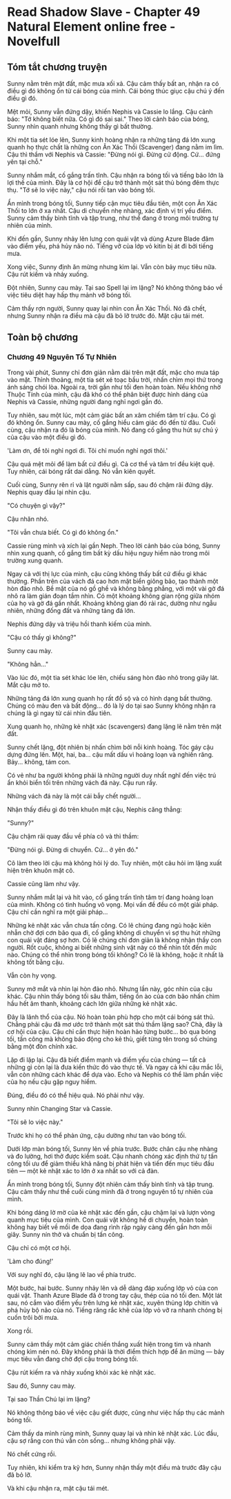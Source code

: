 # Read Shadow Slave - Chapter 49 Natural Element online free - Novelfull

## Tóm tắt chương truyện

Sunny nằm trên mặt đất, mặc mưa xối xả. Cậu cảm thấy bất an, nhận ra có điều gì đó không ổn từ cái bóng của mình. Cái bóng thúc giục cậu chú ý đến điều gì đó.

Mệt mỏi, Sunny vẫn đứng dậy, khiến Nephis và Cassie lo lắng. Cậu cảnh báo: "Tớ không biết nữa. Có gì đó sai sai." Theo lời cảnh báo của bóng, Sunny nhìn quanh nhưng không thấy gì bất thường.

Khi một tia sét lóe lên, Sunny kinh hoàng nhận ra những tảng đá lớn xung quanh họ thực chất là những con Ăn Xác Thối (Scavenger) đang nằm im lìm. Cậu thì thầm với Nephis và Cassie: "Đừng nói gì. Đừng cử động. Cứ... đứng yên tại chỗ."

Sunny nhắm mắt, cố gắng trấn tĩnh. Cậu nhận ra bóng tối và tiếng bão lớn là lợi thế của mình. Đây là cơ hội để cậu trở thành một sát thủ bóng đêm thực thụ. "Tớ sẽ lo việc này," cậu nói rồi tan vào bóng tối.

Ẩn mình trong bóng tối, Sunny tiếp cận mục tiêu đầu tiên, một con Ăn Xác Thối to lớn ở xa nhất. Cậu di chuyển nhẹ nhàng, xác định vị trí yếu điểm. Sunny cảm thấy bình tĩnh và tập trung, như thể đang ở trong môi trường tự nhiên của mình.

Khi đến gần, Sunny nhảy lên lưng con quái vật và dùng Azure Blade đâm vào điểm yếu, phá hủy não nó. Tiếng vỡ của lớp vỏ kitin bị át đi bởi tiếng mưa.

Xong việc, Sunny định ăn mừng nhưng kìm lại. Vẫn còn bảy mục tiêu nữa. Cậu rút kiếm và nhảy xuống.

Đột nhiên, Sunny cau mày. Tại sao Spell lại im lặng? Nó không thông báo về việc tiêu diệt hay hấp thụ mảnh vỡ bóng tối.

Cảm thấy rợn người, Sunny quay lại nhìn con Ăn Xác Thối. Nó đã chết, nhưng Sunny nhận ra điều mà cậu đã bỏ lỡ trước đó. Mặt cậu tái mét.

## Toàn bộ chương

### Chương 49 Nguyên Tố Tự Nhiên

Trong vài phút, Sunny chỉ đơn giản nằm dài trên mặt đất, mặc cho mưa táp vào mặt. Thỉnh thoảng, một tia sét xé toạc bầu trời, nhấn chìm mọi thứ trong ánh sáng chói lòa. Ngoài ra, trời gần như tối đen hoàn toàn. Nếu không nhờ Thuộc Tính của mình, cậu đã khó có thể phân biệt được hình dáng của Nephis và Cassie, những người đang nghỉ ngơi gần đó.

Tuy nhiên, sau một lúc, một cảm giác bất an xâm chiếm tâm trí cậu. Có gì đó không ổn. Sunny cau mày, cố gắng hiểu cảm giác đó đến từ đâu. Cuối cùng, cậu nhận ra đó là bóng của mình. Nó đang cố gắng thu hút sự chú ý của cậu vào một điều gì đó.

'Làm ơn, để tôi nghỉ ngơi đi. Tôi chỉ muốn nghỉ ngơi thôi.'

Cậu quá mệt mỏi để làm bất cứ điều gì. Cả cơ thể và tâm trí đều kiệt quệ. Tuy nhiên, cái bóng rất dai dẳng. Nó vẫn kiên quyết.

Cuối cùng, Sunny rên rỉ và lật người nằm sấp, sau đó chậm rãi đứng dậy. Nephis quay đầu lại nhìn cậu.

"Có chuyện gì vậy?"

Cậu nhăn nhó.

"Tôi vẫn chưa biết. Có gì đó không ổn."

Cassie rùng mình và xích lại gần Neph. Theo lời cảnh báo của bóng, Sunny nhìn xung quanh, cố gắng tìm bất kỳ dấu hiệu nguy hiểm nào trong môi trường xung quanh.

Ngay cả với thị lực của mình, cậu cũng không thấy bất cứ điều gì khác thường. Phần trên của vách đá cao hơn mặt biển giông bão, tạo thành một hòn đảo nhỏ. Bề mặt của nó gồ ghề và không bằng phẳng, với một vài gờ đá nhô ra làm gián đoạn tầm nhìn. Có một khoảng không gian rộng giữa nhóm của họ và gờ đá gần nhất. Khoảng không gian đó rải rác, dường như ngẫu nhiên, những đống đất và những tảng đá lớn.

Nephis đứng dậy và triệu hồi thanh kiếm của mình.

"Cậu có thấy gì không?"

Sunny cau mày.

"Không hẳn…"

Vào lúc đó, một tia sét khác lóe lên, chiếu sáng hòn đảo nhỏ trong giây lát. Mắt cậu mở to.

Những tảng đá lớn xung quanh họ rất đồ sộ và có hình dạng bất thường. Chúng có màu đen và bất động... đó là lý do tại sao Sunny không nhận ra chúng là gì ngay từ cái nhìn đầu tiên.

Xung quanh họ, những kẻ nhặt xác (scavengers) đang lặng lẽ nằm trên mặt đất.

Sunny chết lặng, đột nhiên bị nhấn chìm bởi nỗi kinh hoàng. Tóc gáy cậu dựng đứng lên. Một, hai, ba... cậu mất dấu vì hoảng loạn và nghiến răng. Bảy... không, tám con.

Có vẻ như ba người không phải là những người duy nhất nghĩ đến việc trú ẩn khỏi biển tối trên những vách đá này. Cậu run rẩy.

Những vách đá này là một cái bẫy chết người...

Nhận thấy điều gì đó trên khuôn mặt cậu, Nephis căng thẳng:

"Sunny?"

Cậu chậm rãi quay đầu về phía cô và thì thầm:

"Đừng nói gì. Đừng di chuyển. Cứ... ở yên đó."

Cô làm theo lời cậu mà không hỏi lý do. Tuy nhiên, một câu hỏi im lặng xuất hiện trên khuôn mặt cô.

Cassie cũng làm như vậy.

Sunny nhắm mắt lại và hít vào, cố gắng trấn tĩnh tâm trí đang hoảng loạn của mình. Không có tình huống vô vọng. Mọi vấn đề đều có một giải pháp. Cậu chỉ cần nghĩ ra một giải pháp...

Những kẻ nhặt xác vẫn chưa tấn công. Có lẽ chúng đang ngủ hoặc kiên nhẫn chờ đợi cơn bão qua đi, cố gắng không di chuyển vì sợ thu hút những con quái vật đáng sợ hơn. Có lẽ chúng chỉ đơn giản là không nhận thấy con người. Rốt cuộc, không ai biết những sinh vật này có thể nhìn tốt đến mức nào. Chúng có thể nhìn trong bóng tối không? Có lẽ là không, hoặc ít nhất là không tốt bằng cậu.

Vẫn còn hy vọng.

Sunny mở mắt và nhìn lại hòn đảo nhỏ. Nhưng lần này, góc nhìn của cậu khác. Cậu nhìn thấy bóng tối sâu thẳm, tiếng ồn ào của cơn bão nhấn chìm hầu hết âm thanh, khoảng cách lớn giữa những kẻ nhặt xác.

Đây là lãnh thổ của cậu. Nó hoàn toàn phù hợp cho một cái bóng sát thủ. Chẳng phải cậu đã mơ ước trở thành một sát thủ thầm lặng sao? Chà, đây là cơ hội của cậu. Cậu chỉ cần thực hiện hoàn hảo từng bước... bò qua bóng tối, tấn công mà không báo động cho kẻ thù, giết từng tên trong số chúng bằng một đòn chính xác.

Lặp đi lặp lại. Cậu đã biết điểm mạnh và điểm yếu của chúng — tất cả những gì còn lại là đưa kiến thức đó vào thực tế. Và ngay cả khi cậu mắc lỗi, vẫn còn những cách khác để dựa vào. Echo và Nephis có thể làm phần việc của họ nếu cậu gặp nguy hiểm.

Đúng, điều đó có thể hiệu quả. Nó phải như vậy.

Sunny nhìn Changing Star và Cassie.

"Tôi sẽ lo việc này."

Trước khi họ có thể phản ứng, cậu dường như tan vào bóng tối.

Dưới lớp màn bóng tối, Sunny lẻn về phía trước. Bước chân cậu nhẹ nhàng và đo lường, hơi thở được kiểm soát. Cậu nhanh chóng xác định thứ tự tấn công tối ưu để giảm thiểu khả năng bị phát hiện và tiến đến mục tiêu đầu tiên — một kẻ nhặt xác to lớn ở xa nhất so với cả đàn.

Ẩn mình trong bóng tối, Sunny đột nhiên cảm thấy bình tĩnh và tập trung. Cậu cảm thấy như thể cuối cùng mình đã ở trong nguyên tố tự nhiên của mình.

Khi bóng dáng lờ mờ của kẻ nhặt xác đến gần, cậu chậm lại và lượn vòng quanh mục tiêu của mình. Con quái vật không hề di chuyển, hoàn toàn không hay biết về mối đe dọa đang rình rập ngày càng đến gần hơn mỗi giây. Sunny nín thở và chuẩn bị tấn công.

Cậu chỉ có một cơ hội.

'Làm cho đúng!'

Với suy nghĩ đó, cậu lặng lẽ lao về phía trước.

Một bước, hai bước. Sunny nhảy lên và dễ dàng đáp xuống lớp vỏ của con quái vật. Thanh Azure Blade đã ở trong tay cậu, thép của nó tối đen. Một lát sau, nó cắm vào điểm yếu trên lưng kẻ nhặt xác, xuyên thủng lớp chitin và phá hủy bộ não của nó. Tiếng răng rắc khẽ của lớp vỏ vỡ ra nhanh chóng bị cuốn trôi bởi mưa.

Xong rồi.

Sunny cảm thấy một cảm giác chiến thắng xuất hiện trong tim và nhanh chóng kìm nén nó. Đây không phải là thời điểm thích hợp để ăn mừng — bảy mục tiêu vẫn đang chờ đợi cậu trong bóng tối.

Cậu rút kiếm ra và nhảy xuống khỏi xác kẻ nhặt xác.

Sau đó, Sunny cau mày.

Tại sao Thần Chú lại im lặng?

Nó không thông báo về việc cậu giết được, cũng như việc hấp thụ các mảnh bóng tối.

Cảm thấy da mình rùng mình, Sunny quay lại và nhìn kẻ nhặt xác. Lúc đầu, cậu sợ rằng con thú vẫn còn sống... nhưng không phải vậy.

Nó chết cứng rồi.

Tuy nhiên, khi kiểm tra kỹ hơn, Sunny nhận thấy một điều mà trước đây cậu đã bỏ lỡ.

Và khi cậu nhận ra, mặt cậu tái mét.
